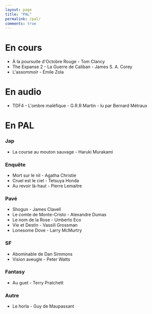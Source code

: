 ```yaml
---
layout: page
title: "PAL"
permalink: /pal/
comments: true
---
```


# En cours 

- À la poursuite d'Octobre Rouge - Tom Clancy
- The Expanse 2 - La Guerre de Caliban - James S. A. Corey
- L'assommoir - Émile Zola

# En audio

- TDF4 - L'ombre maléfique - G.R.R Martin - lu par Bernard Métraux

# En PAL

### Jap

- La course au mouton sauvage - Haruki Murakami

### Enquête

- Mort sur le nil - Agatha Christie
- Cruel est le ciel - Tetsuya Honda
- Au revoir là-haut - Pierre Lemaitre

### Pavé


- Shogun - James Clavell
- Le comte de Monte-Cristo - Alexandre Dumas
- Le nom de la Rose - Umberto Eco
- Vie et Destin - Vassili Grossman
- Lonesome Dove - Larry McMurtry

### SF


- Abominable de Dan Simmons
- Vision aveugle - Peter Watts

### Fantasy

- Au guet - Terry Pratchett 


### Autre 

- Le horla - Guy de Maupassant